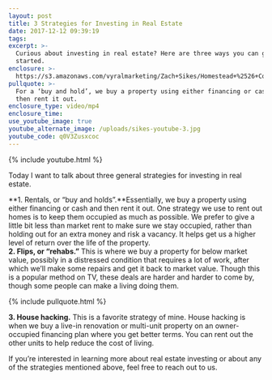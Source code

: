 ```yaml
---
layout: post
title: 3 Strategies for Investing in Real Estate
date: 2017-12-12 09:39:19
tags:
excerpt: >-
  Curious about investing in real estate? Here are three ways you can get
  started.
enclosure: >-
  https://s3.amazonaws.com/vyralmarketing/Zach+Sikes/Homestead+%2526+Co-+3+Strategies+for+Investing+in+Real+Estate.mp4
pullquote: >-
  For a ‘buy and hold’, we buy a property using either financing or cash and
  then rent it out.
enclosure_type: video/mp4
enclosure_time:
use_youtube_image: true
youtube_alternate_image: /uploads/sikes-youtube-3.jpg
youtube_code: q0V3Zusxcoc
---
```



{% include youtube.html %}

Today I want to talk about three general strategies for investing in real estate.

**1. Rentals, or “buy and holds”.**Essentially, we buy a property using either financing or cash and then rent it out. One strategy we use to rent out homes is to keep them occupied as much as possible. We prefer to give a little bit less than market rent to make sure we stay occupied, rather than holding out for an extra money and risk a vacancy. It helps get us a higher level of return over the life of the property.<br>**2. Flips, or “rehabs.”** This is where we buy a property for below market value, possibly in a distressed condition that requires a lot of work, after which we’ll make some repairs and get it back to market value. Though this is a popular method on TV, these deals are harder and harder to come by, though some people can make a living doing them.

{% include pullquote.html %}

**3. House hacking.** This is a favorite strategy of mine. House hacking is when we buy a live-in renovation or multi-unit property on an owner-occupied financing plan where you get better terms. You can rent out the other units to help reduce the cost of living.

If you’re interested in learning more about real estate investing or about any of the strategies mentioned above, feel free to reach out to us.